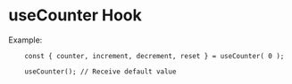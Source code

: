 # useCounter Hook

Example:

```
    const { counter, increment, decrement, reset } = useCounter( 0 );
```
```
    useCounter(); // Receive default value
```